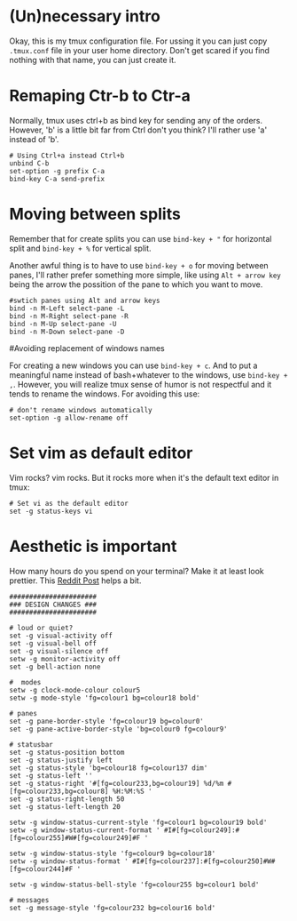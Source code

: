 # (Un)necessary intro
Okay, this is my tmux configuration file. For ussing it you can just copy `.tmux.conf` file in your user home directory. Don't get scared if you find nothing with that name, you can just create it.

# Remaping Ctr-b to Ctr-a
Normally, tmux uses ctrl+b as bind key for sending any of the orders. However, 'b' is a little bit far from Ctrl don't you think? I'll rather use 'a' instead of 'b'.
```
# Using Ctrl+a instead Ctrl+b
unbind C-b
set-option -g prefix C-a
bind-key C-a send-prefix
```

# Moving between splits 
Remember that for create splits you can use `bind-key + "` for horizontal split and `bind-key + %` for vertical split.

Another awful thing is to have to use `bind-key + o` for moving between panes, I'll rather prefer something more simple, like using `Alt + arrow key` being the arrow the possition of the pane to which you want to move. 
```
#swtich panes using Alt and arrow keys
bind -n M-Left select-pane -L
bind -n M-Right select-pane -R
bind -n M-Up select-pane -U
bind -n M-Down select-pane -D
```
#Avoiding replacement of windows names

For creating a new windows you can use `bind-key + c`. And to put a meaningful name instead of bash+whatever to the windows, use `bind-key + ,`. However, you will realize tmux sense of humor is not respectful and it tends to rename the windows. For avoiding this use:
```
# don't rename windows automatically
set-option -g allow-rename off
```

# Set vim as default editor 

Vim rocks? vim rocks. But it rocks more when it's the default text editor in tmux:

```
# Set vi as the default editor
set -g status-keys vi
```

# Aesthetic is important

How many hours do you spend on your terminal? Make it at least look prettier. This [Reddit Post](https://www.reddit.com/r/unixporn/comments/3cn5gi/tmux_is_my_wm_on_os_x/) helps a bit.

```
######################
### DESIGN CHANGES ###
######################

# loud or quiet?
set -g visual-activity off
set -g visual-bell off
set -g visual-silence off
setw -g monitor-activity off
set -g bell-action none

#  modes
setw -g clock-mode-colour colour5
setw -g mode-style 'fg=colour1 bg=colour18 bold'

# panes
set -g pane-border-style 'fg=colour19 bg=colour0'
set -g pane-active-border-style 'bg=colour0 fg=colour9'

# statusbar
set -g status-position bottom
set -g status-justify left
set -g status-style 'bg=colour18 fg=colour137 dim'
set -g status-left ''
set -g status-right '#[fg=colour233,bg=colour19] %d/%m #[fg=colour233,bg=colour8] %H:%M:%S '
set -g status-right-length 50
set -g status-left-length 20

setw -g window-status-current-style 'fg=colour1 bg=colour19 bold'
setw -g window-status-current-format ' #I#[fg=colour249]:#[fg=colour255]#W#[fg=colour249]#F '

setw -g window-status-style 'fg=colour9 bg=colour18'
setw -g window-status-format ' #I#[fg=colour237]:#[fg=colour250]#W#[fg=colour244]#F '

setw -g window-status-bell-style 'fg=colour255 bg=colour1 bold'

# messages
set -g message-style 'fg=colour232 bg=colour16 bold'
```
